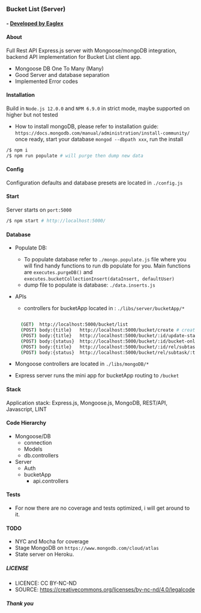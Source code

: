 
### Bucket List (Server)
#### - [ Developed by Eaglex ](http://eaglex.net)


#### About
Full Rest API Express.js server with Mongoose/mongoDB integration, backend API implementation for Bucket List client app. 
* Mongoose DB One To Many (Many)
* Good Server and database separation
* Implemented Error codes  


#### Installation
Build in `Node.js 12.0.0` and `NPM 6.9.0` in strict mode, maybe supported on higher but not tested
- How to install mongoDB, please refer to installation guide: `https://docs.mongodb.com/manual/administration/install-community/` once ready, start your database `mongod --dbpath xxx`, run the install

```sh
/$ npm i 
/$ npm run populate # will purge then dump new data
```


#### Config
Configuration defaults and database presets are located in `./config.js`


#### Start
Server starts on `port:5000` 

```sh
/$ npm start # http://localhost:5000/
```


#### Database
* Populate DB:
  - To populate database refer to `./mongo.populate.js` file where you will find handy functions to run db populate for you. Main functions are `executes.purgeDB()` and `executes.bucketCollectionInsert(dataInsert, defaultUser)`
  - dump file to populate is database: `./data.inserts.js`

* APIs
  - controllers for bucketApp located in : `./libs/server/bucketApp/*`
  
  ```sh

    (GET)  http://localhost:5000/bucket/list
    (POST) body:{title}   http://localhost:5000/bucket/create # create initial bucket 
    (POST) body:{title}   http://localhost:5000/bucket/:id/update-status # update bucket status and all subtasks
    (POST) body:{status}  http://localhost:5000/bucket/:id/bucket-only-update-status # update only bucket status
    (POST) body:{title}   http://localhost:5000/bucket/:id/rel/subtask/create # create subtask in relation to bucket
    (POST) body:{status}  http://localhost:5000/bucket/rel/subtask/:todo_id/update-status # update subtask

  ```
* Mongoose controllers are located in `./libs/mongoDB/*`
* Express server runs the mini app for bucketApp routing to `/bucket`


#### Stack
Application stack: Express.js, Mongoose.js, MongoDB, REST/API, Javascript, LINT


#### Code Hierarchy
- Mongoose/DB
  - connection
  - Models
  - db.controllers 
- Server
  - Auth
  - bucketApp
    - api.controllers



#### Tests
* For now there are no coverage and tests optimized, i will get around to it.


#### TODO
* NYC and Mocha for coverage
* Stage MongoDB on `https://www.mongodb.com/cloud/atlas`
* State server on Heroku. 



##### LICENSE
* LICENCE: CC BY-NC-ND
* SOURCE: https://creativecommons.org/licenses/by-nc-nd/4.0/legalcode


##### Thank you

